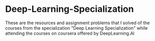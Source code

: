 # Deep-Learning-Specialization
These are the resources and assignment problems that I solved of the courses from the specialization "Deep Learning Specialization" while attending the courses on coursera offered by DeepLearning.AI
